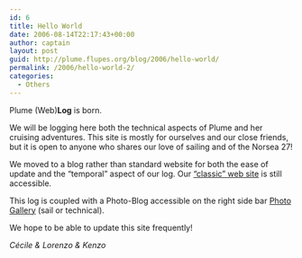 ```yaml
---
id: 6
title: Hello World
date: 2006-08-14T22:17:43+00:00
author: captain
layout: post
guid: http://plume.flupes.org/blog/2006/hello-world/
permalink: /2006/hello-world-2/
categories:
  - Others
---
```

Plume (Web)**Log** is born.

We will be logging here both the technical aspects of Plume and her cruising adventures. This site is mostly for ourselves and our close friends, but it is open to anyone who shares our love of sailing and of the Norsea 27!

We moved to a blog rather than standard website for both the ease of update and the &#8220;temporal&#8221; aspect of our log. Our [&#8220;classic&#8221; web site](http://plume.flupes.org) is still accessible.

This log is coupled with a Photo-Blog accessible on the right side bar [Photo Gallery](http://plume.flupes.org/gallery) (sail or technical).

We hope to be able to update this site frequently!

_Cécile & Lorenzo & Kenzo_